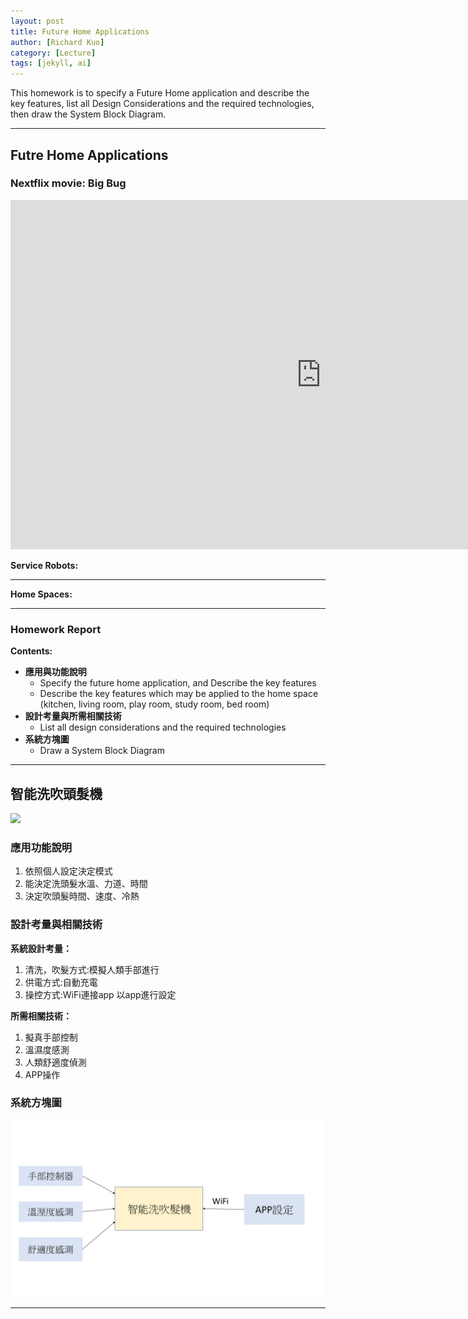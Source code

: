 ```yaml
---
layout: post
title: Future Home Applications
author: [Richard Kuo]
category: [Lecture]
tags: [jekyll, ai]
---
```


This homework is to specify a Future Home application and describe the key features, list all Design Considerations and the required technologies, then draw the System Block Diagram.

---
## Futre Home Applications

### Nextflix movie: Big Bug
<iframe width="993" height="559" src="https://www.youtube.com/embed/FWUkh23vBhs" title="BIGBUG Trailer (2022)" frameborder="0" allow="accelerometer; autoplay; clipboard-write; encrypted-media; gyroscope; picture-in-picture; web-share" allowfullscreen></iframe>

**Service Robots:**<br>



---
**Home Spaces:**<br>



---
### Homework Report
**Contents:**<br>
* **應用與功能說明**
  - Specify the future home application, and Describe the key features
  - Describe the key features which may be applied to the home space (kitchen, living room, play room, study room, bed room)
* **設計考量與所需相關技術**
  - List all design considerations and the required technologies
* **系統方塊圖**
  - Draw a System Block Diagram

---
## 智能洗吹頭髮機

![](https://cc.tvbs.com.tw/img/upload/2017/08/02/20170802192550-e6b1df52.jpg)

### 應用功能說明
1. 依照個人設定決定模式
2. 能決定洗頭髮水溫、力道、時間 
3. 決定吹頭髮時間、速度、冷熱

### 設計考量與相關技術
**系統設計考量：**<br>
1. 清洗，吹髮方式:模擬人類手部進行
2. 供電方式:自動充電
3. 操控方式:WiFi連接app 以app進行設定 

**所需相關技術：**
1. 擬真手部控制
2. 溫濕度感測
3. 人類舒適度偵測 
4. APP操作

### 系統方塊圖
![](https://github.com/peiyu525/MCU-project/blob/main/_posts/%E5%90%B9%E6%B4%97%E9%AB%AE%E6%A9%9F.gif?raw=true)

---



<br>
<br>




